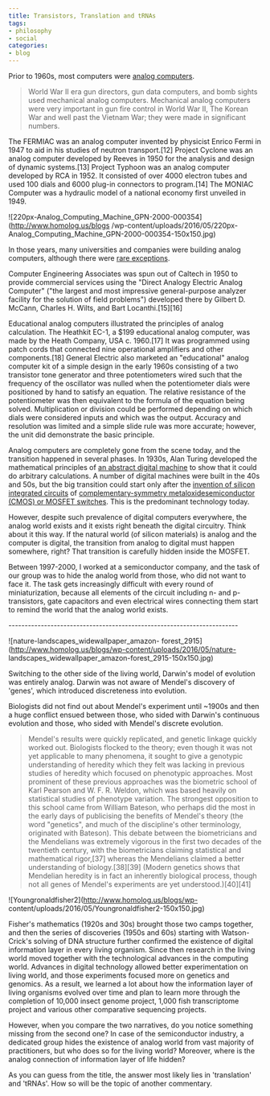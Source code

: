 ```yaml
---
title: Transistors, Translation and tRNAs
tags:
- philosophy
- social
categories:
- blog
---
```

Prior to 1960s, most computers were [analog
computers](https://en.wikipedia.org/wiki/Analog_computer).
<!--more-->

> World War II era gun directors, gun data computers, and bomb sights used
mechanical analog computers. Mechanical analog computers were very important
in gun fire control in World War II, The Korean War and well past the Vietnam
War; they were made in significant numbers.

The FERMIAC was an analog computer invented by physicist Enrico Fermi in 1947
to aid in his studies of neutron transport.[12] Project Cyclone was an analog
computer developed by Reeves in 1950 for the analysis and design of dynamic
systems.[13] Project Typhoon was an analog computer developed by RCA in 1952.
It consisted of over 4000 electron tubes and used 100 dials and 6000 plug-in
connectors to program.[14] The MONIAC Computer was a hydraulic model of a
national economy first unveiled in 1949.

![220px-Analog_Computing_Machine_GPN-2000-000354](http://www.homolog.us/blogs
/wp-content/uploads/2016/05/220px-
Analog_Computing_Machine_GPN-2000-000354-150x150.jpg)

In those years, many universities and companies were building analog
computers, although there were [rare
exceptions](https://en.wikipedia.org/wiki/ENIAC).

>

Computer Engineering Associates was spun out of Caltech in 1950 to provide
commercial services using the "Direct Analogy Electric Analog Computer" ("the
largest and most impressive general-purpose analyzer facility for the solution
of field problems") developed there by Gilbert D. McCann, Charles H. Wilts,
and Bart Locanthi.[15][16]

Educational analog computers illustrated the principles of analog calculation.
The Heathkit EC-1, a $199 educational analog computer, was made by the Heath
Company, USA c. 1960.[17] It was programmed using patch cords that connected
nine operational amplifiers and other components.[18] General Electric also
marketed an "educational" analog computer kit of a simple design in the early
1960s consisting of a two transistor tone generator and three potentiometers
wired such that the frequency of the oscillator was nulled when the
potentiometer dials were positioned by hand to satisfy an equation. The
relative resistance of the potentiometer was then equivalent to the formula of
the equation being solved. Multiplication or division could be performed
depending on which dials were considered inputs and which was the output.
Accuracy and resolution was limited and a simple slide rule was more accurate;
however, the unit did demonstrate the basic principle.

Analog computers are completely gone from the scene today, and the transition
happened in several phases. In 1930s, Alan Turing developed the mathematical
principles of [an abstract digital
machine](https://en.wikipedia.org/wiki/Turing_machine) to show that it could
do arbitrary calculations. A number of digital machines were built in the 40s
and 50s, but the big transition could start only after the [invention of
silicon integrated circuits](https://en.wikipedia.org/wiki/Integrated_circuit)
of [complementary-symmetry metaloxidesemiconductor (CMOS) or MOSFET
switches](https://en.wikipedia.org/wiki/CMOS). This is the predominant
technology today.

However, despite such prevalence of digital computers everywhere, the analog
world exists and it exists right beneath the digital circuitry. Think about it
this way. If the natural world (of silicon materials) is analog and the
computer is digital, the transition from analog to digital must happen
somewhere, right? That transition is carefully hidden inside the MOSFET.

Between 1997-2000, I worked at a semiconductor company, and the task of our
group was to hide the analog world from those, who did not want to face it.
The task gets increasingly difficult with every round of miniaturization,
because all elements of the circuit including n- and p-transistors, gate
capacitors and even electrical wires connecting them start to remind the world
that the analog world exists.

\-----------------------------------------------------------------------

![nature-landscapes_widewallpaper_amazon-
forest_2915](http://www.homolog.us/blogs/wp-content/uploads/2016/05/nature-
landscapes_widewallpaper_amazon-forest_2915-150x150.jpg)

Switching to the other side of the living world, Darwin's model of evolution
was entirely analog. Darwin was not aware of Mendel's discovery of 'genes',
which introduced discreteness into evolution.

Biologists did not find out about Mendel's experiment until ~1900s and then a
huge conflict ensued between those, who sided with Darwin's continuous
evolution and those, who sided with Mendel's discrete evolution.

> Mendel's results were quickly replicated, and genetic linkage quickly worked
out. Biologists flocked to the theory; even though it was not yet applicable
to many phenomena, it sought to give a genotypic understanding of heredity
which they felt was lacking in previous studies of heredity which focused on
phenotypic approaches. Most prominent of these previous approaches was the
biometric school of Karl Pearson and W. F. R. Weldon, which was based heavily
on statistical studies of phenotype variation. The strongest opposition to
this school came from William Bateson, who perhaps did the most in the early
days of publicising the benefits of Mendel's theory (the word "genetics", and
much of the discipline's other terminology, originated with Bateson). This
debate between the biometricians and the Mendelians was extremely vigorous in
the first two decades of the twentieth century, with the biometricians
claiming statistical and mathematical rigor,[37] whereas the Mendelians
claimed a better understanding of biology.[38][39] (Modern genetics shows that
Mendelian heredity is in fact an inherently biological process, though not all
genes of Mendel's experiments are yet understood.)[40][41]

![Youngronaldfisher2](http://www.homolog.us/blogs/wp-
content/uploads/2016/05/Youngronaldfisher2-150x150.jpg)

Fisher's mathematics (1920s and 30s) brought those two camps together, and
then the series of discoveries (1950s and 60s) starting with Watson-Crick's
solving of DNA structure further confirmed the existence of digital
information layer in every living organism. Since then research in the living
world moved together with the technological advances in the computing world.
Advances in digital technology allowed better experimentation on living world,
and those experiments focused more on genetics and genomics. As a result, we
learned a lot about how the information layer of living organisms evolved over
time and plan to learn more through the completion of 10,000 insect genome
project, 1,000 fish transcriptome project and various other comparative
sequencing projects.

However, when you compare the two narratives, do you notice something missing
from the second one? In case of the semiconductor industry, a dedicated group
hides the existence of analog world from vast majority of practitioners, but
who does so for the living world? Moreover, where is the analog connection of
information layer of life hidden?

As you can guess from the title, the answer most likely lies in 'translation'
and 'tRNAs'. How so will be the topic of another commentary.

